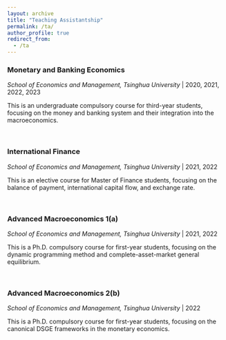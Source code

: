 ```yaml
---
layout: archive
title: "Teaching Assistantship"
permalink: /ta/
author_profile: true
redirect_from:
  - /ta
---
```


### Monetary and Banking Economics 
*School of Economics and Management, Tsinghua University* | 2020, 2021, 2022, 2023

This is an undergraduate compulsory course for third-year students, focusing on the money and banking system and their integration into the macroeconomics.

<br>

### International Finance
*School of Economics and Management, Tsinghua University* | 2021, 2022

This is an elective course for Master of Finance students, focusing on the balance of payment, international capital flow, and exchange rate.

<br>

### Advanced Macroeconomics 1(a)
*School of Economics and Management, Tsinghua University* | 2021, 2022

This is a Ph.D. compulsory course for first-year students, focusing on the dynamic programming method and complete-asset-market general equilibrium.

<br>

### Advanced Macroeconomics 2(b)
*School of Economics and Management, Tsinghua University* | 2022

This is a Ph.D. compulsory course for first-year students, focusing on the canonical DSGE frameworks in the monetary economics.

